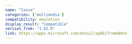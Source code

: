 ```yaml
---
name: "Canva"
categories: ['multimedia']
compatibility: emulation
display_result: "Compatible"
version_from: "1.82.0"
link: https://apps.microsoft.com/detail/xp8k17rnmm8mtn
---
```


